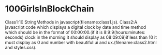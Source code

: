 # 100GirlsInBlockChain
Class1:10 StringMethods in javascript(filename:class1.js).
Class2:A javascript code which displays a digital clock by date and time method which should be in the format of 00:00:00.(if it is 8:9:9(hours:minutes: seconds) clock in the morning it should display as 08:09:09)if less than 10 it must display as 0 and number with beautiful ui and ux.(filename:class2.html and styles.css).

